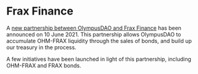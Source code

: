 # Frax Finance

A [new partnership between OlympusDAO and Frax Finance](https://olympusdao.medium.com/ohm-x-frax-a-new-breed-of-partnership-95cd1cc01770) has been announced on 10 June 2021. This partnership allows OlympusDAO to accumulate OHM-FRAX liquidity through the sales of bonds, and build up our treasury in the process.

A few initiatives have been launched in light of this partnership, including OHM-FRAX and FRAX bonds.

